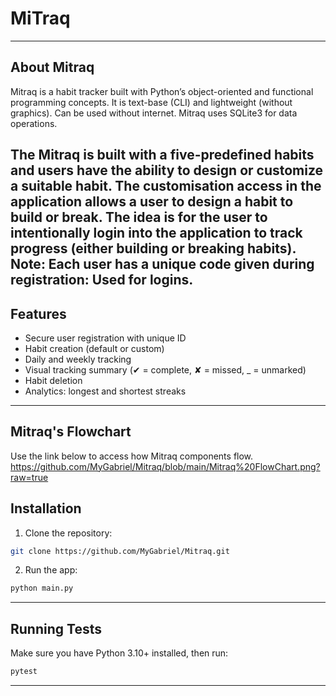 # MiTraq


---
## About Mitraq
Mitraq is a habit tracker built with Python’s object-oriented and functional programming concepts. 
It is text-base (CLI) and lightweight (without graphics). Can be used without internet.
Mitraq uses SQLite3 for data operations.

The Mitraq is built with a five-predefined habits and users have the ability to design or customize
a suitable habit. The customisation access in the application allows a user to design a habit to 
build or break. The idea is for the user to intentionally login into the application to track progress (either 
building or breaking habits). 
Note: Each user has a unique code given during registration: Used for logins. 
---

## Features
- Secure user registration with unique ID
- Habit creation (default or custom)
- Daily and weekly tracking
- Visual tracking summary (✔ = complete, ✘ = missed, _ = unmarked)
- Habit deletion
- Analytics: longest and shortest streaks

---

## Mitraq's Flowchart
Use the link below to access how Mitraq components flow.
https://github.com/MyGabriel/Mitraq/blob/main/Mitraq%20FlowChart.png?raw=true


## Installation
1. Clone the repository:
```bash
git clone https://github.com/MyGabriel/Mitraq.git
```

2. Run the app:
```bash
python main.py
```

---

## Running Tests
Make sure you have Python 3.10+ installed, then run:
```bash
pytest 
```
---
